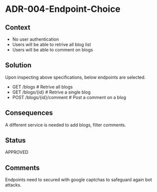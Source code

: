 # ADR-004-Endpoint-Choice

## Context

- No user authentication
- Users will be able to retrive all blog list
- Users will be able to comment on blogs

## Solution

Upon inspecting above specifications, below endpoints are selected.

- GET /blogs # Retrive all blogs
- GET /blogs/{id} # Retrive a single blog
- POST /blogs/{id}/comment # Post a comment on a blog

## Consequences

A different service is needed to add blogs, filter comments.

## Status

APPROVED

## Comments

Endpoints need to secured with google captchas to safeguard again bot attacks.
